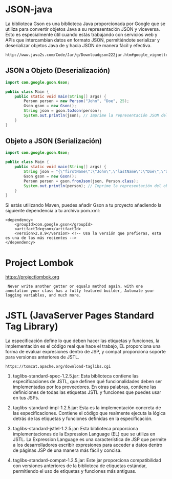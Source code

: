 # JSON-java
La biblioteca Gson es una biblioteca Java proporcionada por Google que se utiliza para convertir objetos Java a su representación JSON y viceversa. Esto es especialmente útil cuando estás trabajando con servicios web y APIs que intercambian datos en formato JSON, permitiéndote serializar y deserializar objetos Java de y hacia JSON de manera fácil y efectiva.
```url
http://www.java2s.com/Code/Jar/g/Downloadgson222jar.htm#google_vignette
```
## JSON a Objeto (Deserialización)
```java
import com.google.gson.Gson;

public class Main {
    public static void main(String[] args) {
        Person person = new Person("John", "Doe", 25);
        Gson gson = new Gson();
        String json = gson.toJson(person);
        System.out.println(json); // Imprime la representación JSON del objeto person
    }
}
```

## Objeto a JSON (Serialización)
```java
import com.google.gson.Gson;

public class Main {
    public static void main(String[] args) {
        String json = "{\"firstName\":\"John\",\"lastName\":\"Doe\",\"age\":25}";
        Gson gson = new Gson();
        Person person = gson.fromJson(json, Person.class);
        System.out.println(person); // Imprime la representación del objeto person reconstruido
    }
}
```
Si estás utilizando Maven, puedes añadir Gson a tu proyecto añadiendo la siguiente dependencia a tu archivo pom.xml:
```
<dependency>
    <groupId>com.google.gson</groupId>
    <artifactId>gson</artifactId>
    <version>2.8.9</version> <!-- Usa la versión que prefieras, esta es una de las más recientes -->
</dependency>

```



# Project Lombok
https://projectlombok.org
```text Project Lombok is a java library that automatically plugs into your editor and build tools, spicing up your java.
 Never write another getter or equals method again, with one annotation your class has a fully featured builder, Automate your logging variables, and much more.
```

#  JSTL (JavaServer Pages Standard Tag Library)
La especificación define lo que deben hacer las etiquetas y funciones, la implementación es el código real que hace el trabajo, EL proporciona una forma de evaluar expresiones dentro de JSP, y compat proporciona soporte para versiones anteriores de JSTL.

```url
https://tomcat.apache.org/download-taglibs.cgi
```
1. taglibs-standard-spec-1.2.5.jar:
    Esta biblioteca contiene las especificaciones de JSTL, que definen qué funcionalidades deben ser implementadas por los proveedores. En otras palabras, contiene las definiciones de todas las etiquetas JSTL y funciones que puedes usar en tus JSPs.
2.  taglibs-standard-impl-1.2.5.jar:
     Esta es la implementación concreta de las especificaciones. Contiene el código que realmente ejecuta la lógica detrás de las etiquetas y funciones definidas en la especificación.  
3.  taglibs-standard-jstlel-1.2.5.jar:
      Esta biblioteca proporciona implementaciones de la Expression Language (EL) que se utiliza en JSTL. La Expression Language es una característica de JSP que permite a los desarrolladores escribir expresiones para acceder a datos dentro de páginas JSP de una manera más fácil y concisa.

4.  taglibs-standard-compat-1.2.5.jar:
   Este jar proporciona compatibilidad con versiones anteriores de la biblioteca de etiquetas estándar, permitiendo el uso de etiquetas y funciones más antiguas.
